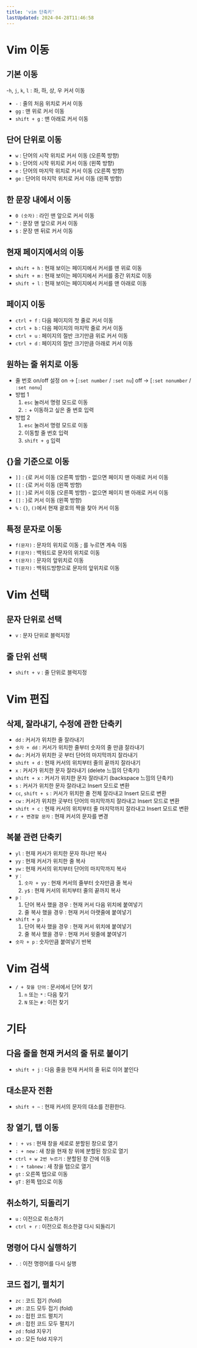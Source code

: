 ```yaml
---
title: 'vim 단축키'
lastUpdated: 2024-04-28T11:46:58
---
```

# Vim 이동
## 기본 이동
-`h`, `j`, `k`, `l` : 좌, 하, 상, 우 커서 이동
- `-` : 줄의 처음 위치로 커서 이동
- `gg` : 맨 위로 커서 이동
- `shift + g` : 맨 아래로 커서 이동
## 단어 단위로 이동
- `w` : 단어의 시작 위치로 커서 이동 (오른쪽 방향)
- `b` : 단어의 시작 위치로 커서 이동 (왼쪽 방향)
- `e` : 단어의 마지막 위치로 커서 이동 (오른쪽 방향)
- `ge` : 단어의 마지막 위치로 커서 이동 (왼쪽 방향)
## 한 문장 내에서 이동
- `0 (숫자)` : 라인 맨 앞으로 커서 이동
- `^` : 문장 맨 앞으로 커서 이동
- `$` : 문장 맨 뒤로 커서 이동

## 현재 페이지에서의 이동
- `shift + h` : 현재 보이는 페이지에서 커서를 맨 위로 이동
- `shift + m` : 현재 보이는 페이지에서 커서를 중간 위치로 이동
- `shift + l` : 현재 보이는 페이지에서 커서를 맨 아래로 이동

## 페이지 이동
- `ctrl + f` : 다음 페이지의 첫 줄로 커서 이동
- `ctrl + b` : 다음 페이지의 마지막 줄로 커서 이동
- `ctrl + u` : 페이지의 절반 크기만큼 위로 커서 이동
- `ctrl + d` : 페이지의 절반 크기만큼 아래로 커서 이동

## 원하는 줄 위치로 이동
- 줄 번호 on/off 설정
    on -> [`:set number` / `:set nu`]
    off -> [`:set nonumber` / `:set nonu`]
- 방법 1
    1. `esc` 눌러서 명령 모드로 이동
    2. `:` + 이동하고 싶은 줄 번호 입력
- 방법 2
    1. `esc` 눌러서 명령 모드로 이동
    2. 이동할 줄 번호 입력
    3. `shift + g` 입력

## {}을 기준으로 이동
- `]]` : {로 커서 이동 (오른쪽 방향) - 없으면 페이지 맨 아래로 커서 이동
- `[[` : {로 커서 이동 (왼쪽 방향)
- `][` : }로 커서 이동 (오른쪽 방향) - 없으면 페이지 맨 아래로 커서 이동
- `[]` : }로 커서 이동 (왼쪽 방향)
- `%` : `{}`, `()`에서 현재 괄호의 짝을 찾아 커서 이동

## 특정 문자로 이동
- `f(문자)` : 문자의 위치로 이동 ; 를 누르면 계속 이동
- `F(문자)` : 백워드로 문자의 위치로 이동
- `t(문자)` : 문자의 앞위치로 이동
- `T(문자)` : 백워드방향으로 문자의 앞위치로 이동

# Vim 선택

## 문자 단위로 선택
- `v` : 문자 단위로 블럭지정

## 줄 단위 선택
- `shift + v` : 줄 단위로 블럭지정

# Vim 편집

## 삭제, 잘라내기, 수정에 관한 단축키
- `dd` : 커서가 위치한 줄 잘라내기
- `숫자 + dd` : 커서가 위치한 줄부터 숫자의 줄 만큼 잘라내기
- `dw` : 커서가 위치한 곳 부터 단어의 마지막까지 잘라내기
- `shift + d` : 현재 커서의 위치부터 줄의 끝까지 잘라내기
- `x` : 커서가 위치한 문자 잘라내기 (delete 느낌의 단축키)
- `shift + x` : 커서가 위치한 문자 잘라내기 (backspace 느낌의 단축키)
- `s` : 커서가 위치한 문자 잘라내고 Insert 모드로 변환
- `cc`, `shift + s` : 커서가 위치한 줄 전체 잘라내고 Insert 모드로 변환
- `cw` : 커서가 위치한 곳부터 단어의 마지막까지 잘라내고 Insert 모드로 변환
- `shift + c` : 현재 커서의 위치부터 줄 마지막까지 잘라내고 Insert 모드로 변환
- `r + 변경할 문자` : 현재 커서의 문자를 변경

## 복붙 관련 단축키
- `yl` : 현재 커서가 위치한 문자 하나만 복사
- `yy` : 현재 커서가 위치한 줄 복사
- `yw` : 현재 커서의 위치부터 단어의 마지막까지 복사
- `y` :
    1. `숫자 + yy` : 현재 커서의 줄부터 숫자만큼 줄 복사
    2. `y$` : 현재 커서의 위치부터 줄의 끝까지 복사
- `p` :
    1. 단어 복사 했을 경우 : 현재 커서 다음 위치에 붙여넣기
    2. 줄 복사 했을 경우 : 현재 커서 아랫줄에 붙여넣기
- `shift + p` :
    1. 단어 복사 했을 경우 : 현재 커서 위치에 붙여넣기
    2. 줄 복사 했을 경우 : 현재 커서 윗줄에 붙여넣기
- `숫자 + p` : 숫자만큼 붙여넣기 반복

# Vim 검색
- `/ + 찾을 단어` : 문서에서 단어 찾기
    1. `n` 또는 `*` : 다음 찾기
    2. `N` 또는 `#` : 이전 찾기

# 기타

## 다음 줄을 현재 커서의 줄 뒤로 붙이기
- `shift + j` : 다음 줄을 현재 커서의 줄 뒤로 이어 붙인다

## 대소문자 전환
- `shift + ~` : 현재 커서의 문자의 대소를 전환한다.

## 창 열기, 탭 이동
- `: + vs` : 현재 창을 세로로 분할된 창으로 열기
- `: + new` : 새 창을 현재 창 위에 분할된 창으로 열기
- `ctrl + w 2번 누르기` : 분할된 창 간에 이동
- `: + tabnew` : 새 창을 탭으로 열기
- `gt` : 오른쪽 탭으로 이동
- `gT` : 왼쪽 탭으로 이동

## 취소하기, 되돌리기
- `u` : 이전으로 취소하기
- `ctrl + r` : 이전으로 취소한걸 다시 되돌리기

## 명령어 다시 실행하기
- `.` : 이전 명령어를 다시 실행

## 코드 접기, 펼치기
- `zc` : 코드 접기 (fold)
- `zM` : 코드 모두 접기 (fold)
- `zo` : 접힌 코드 펼치기
- `zR` : 접힌 코드 모두 펼치기
- `zd` : fold 지우기
- `zD` : 모든 fold 지우기
